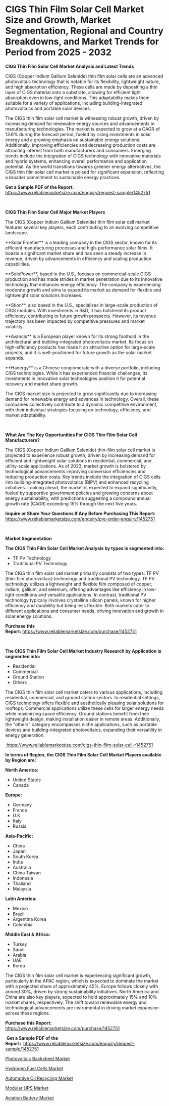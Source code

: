 <p><h1>CIGS Thin Film Solar Cell Market Size and Growth, Market Segmentation, Regional and Country Breakdowns, and Market Trends for Period from 2025 -  2032</h1></p><p><strong>CIGS Thin Film Solar Cell Market Analysis and Latest Trends</strong></p>
<p><p>CIGS (Copper Indium Gallium Selenide) thin film solar cells are an advanced photovoltaic technology that is notable for its flexibility, lightweight nature, and high absorption efficiency. These cells are made by depositing a thin layer of CIGS material onto a substrate, allowing for efficient light absorption even in low-light conditions. This adaptability makes them suitable for a variety of applications, including building-integrated photovoltaics and portable solar devices.</p><p>The CIGS thin film solar cell market is witnessing robust growth, driven by increasing demand for renewable energy sources and advancements in manufacturing technologies. The market is expected to grow at a CAGR of 13.6% during the forecast period, fueled by rising investments in solar energy and a growing emphasis on sustainable energy solutions. Additionally, improving efficiencies and decreasing production costs are attracting interest from both manufacturers and consumers. Emerging trends include the integration of CIGS technology with innovative materials and hybrid systems, enhancing overall performance and application potential. As the world transitions towards greener energy alternatives, the CIGS thin film solar cell market is poised for significant expansion, reflecting a broader commitment to sustainable energy practices.</p></p>
<p><strong>Get a Sample PDF of the Report:&nbsp;</strong> <a href="https://www.reliablemarketsize.com/enquiry/request-sample/1452751?utm_campaign=1133&utm_medium=2&utm_source=Github&utm_content=ia&utm_term=07042025&utm_id=cigs-thin-film-solar-cell">https://www.reliablemarketsize.com/enquiry/request-sample/1452751</a></p>
<p>&nbsp;</p>
<p><strong>CIGS Thin Film Solar Cell Major Market Players</strong></p>
<p><p>The CIGS (Copper Indium Gallium Selenide) thin film solar cell market features several key players, each contributing to an evolving competitive landscape. </p><p>**Solar Frontier** is a leading company in the CIGS sector, known for its efficient manufacturing processes and high-performance solar films. It boasts a significant market share and has seen a steady increase in revenue, driven by advancements in efficiency and scaling production capabilities.</p><p>**SoloPower**, based in the U.S., focuses on commercial-scale CIGS production and has made strides in market penetration due to its innovative technology that enhances energy efficiency. The company is experiencing moderate growth and aims to expand its market as demand for flexible and lightweight solar solutions increases.</p><p>**Stion**, also based in the U.S., specializes in large-scale production of CIGS modules. With investments in R&D, it has bolstered its product efficiency, contributing to future growth prospects. However, its revenue trajectory has been impacted by competitive pressures and market volatility.</p><p>**Avancis** is a European player known for its strong foothold in the architectural and building-integrated photovoltaics market. Its focus on high-efficiency products has made it an attractive option for large-scale projects, and it is well-positioned for future growth as the solar market expands.</p><p>**Hanergy** is a Chinese conglomerate with a diverse portfolio, including CIGS technologies. While it has experienced financial challenges, its investments in innovative solar technologies position it for potential recovery and market share growth.</p><p>The CIGS market size is projected to grow significantly due to increasing demand for renewable energy and advances in technology. Overall, these companies collectively contribute to a dynamic competitive environment, with their individual strategies focusing on technology, efficiency, and market adaptability.</p></p>
<p>&nbsp;</p>
<p><strong>What Are The Key Opportunities For CIGS Thin Film Solar Cell Manufacturers?</strong></p>
<p><p>The CIGS (Copper Indium Gallium Selenide) thin-film solar cell market is projected to experience robust growth, driven by increasing demand for efficient and lightweight solar solutions in residential, commercial, and utility-scale applications. As of 2023, market growth is bolstered by technological advancements improving conversion efficiencies and reducing production costs. Key trends include the integration of CIGS cells into building-integrated photovoltaics (BIPV) and enhanced recycling initiatives. Looking ahead, the market is expected to expand significantly, fueled by supportive government policies and growing concerns about energy sustainability, with predictions suggesting a compound annual growth rate (CAGR) exceeding 15% through the next five years.</p></p>
<p><strong>Inquire or Share Your Questions If Any Before Purchasing This Report:</strong> <a href="https://www.reliablemarketsize.com/enquiry/pre-order-enquiry/1452751?utm_campaign=1133&utm_medium=2&utm_source=Github&utm_content=ia&utm_term=07042025&utm_id=cigs-thin-film-solar-cell">https://www.reliablemarketsize.com/enquiry/pre-order-enquiry/1452751</a></p>
<p>&nbsp;</p>
<p><strong>Market Segmentation</strong></p>
<p><strong>The CIGS Thin Film Solar Cell Market Analysis by types is segmented into:</strong></p>
<p><ul><li>TF PV Technology</li><li>Traditional PV Technology</li></ul></p>
<p><p>The CIGS thin film solar cell market primarily consists of two types: TF PV (thin-film photovoltaic) technology and traditional PV technology. TF PV technology utilizes a lightweight and flexible film composed of copper, indium, gallium, and selenium, offering advantages like efficiency in low-light conditions and versatile applications. In contrast, traditional PV technology typically involves crystalline silicon panels, known for higher efficiency and durability but being less flexible. Both markets cater to different applications and consumer needs, driving innovation and growth in solar energy solutions.</p></p>
<p><strong>Purchase this Report:&nbsp;</strong><a href="https://www.reliablemarketsize.com/purchase/1452751?utm_campaign=1133&utm_medium=2&utm_source=Github&utm_content=ia&utm_term=07042025&utm_id=cigs-thin-film-solar-cell">https://www.reliablemarketsize.com/purchase/1452751</a></p>
<p>&nbsp;</p>
<p><strong>The CIGS Thin Film Solar Cell Market Industry Research by Application is segmented into:</strong></p>
<p><ul><li>Residential</li><li>Commercial</li><li>Ground Station</li><li>Others</li></ul></p>
<p><p>The CIGS thin film solar cell market caters to various applications, including residential, commercial, and ground station sectors. In residential settings, CIGS technology offers flexible and aesthetically pleasing solar solutions for rooftops. Commercial applications utilize these cells for larger energy needs while maximizing space efficiency. Ground stations benefit from their lightweight design, making installation easier in remote areas. Additionally, the "others" category encompasses niche applications, such as portable devices and building-integrated photovoltaics, expanding their versatility in energy generation.</p></p>
<p><a href="https://www.reliablemarketsize.com/cigs-thin-film-solar-cell-r1452751?utm_campaign=1133&utm_medium=2&utm_source=Github&utm_content=ia&utm_term=07042025&utm_id=cigs-thin-film-solar-cell">&nbsp;https://www.reliablemarketsize.com/cigs-thin-film-solar-cell-r1452751</a></p>
<p><strong>In terms of Region, the CIGS Thin Film Solar Cell Market Players available by Region are:</strong></p>
<p>
    <p> <strong> North America: </strong>
        <ul>
            <li>United States</li>
            <li>Canada</li>
        </ul>
        </p> 
    <p> <strong> Europe: </strong>
        <ul>
            <li>Germany</li>
            <li>France</li>
            <li>U.K.</li>
            <li>Italy</li>
            <li>Russia</li>
        </ul>
        </p> 
    <p> <strong> Asia-Pacific: </strong>
        <ul>
            <li>China</li>
            <li>Japan</li>
            <li>South Korea</li>
            <li>India</li>
            <li>Australia</li>
            <li>China Taiwan</li>
            <li>Indonesia</li>
            <li>Thailand</li>
            <li>Malaysia</li>
        </ul>
        </p> 
    <p> <strong> Latin America: </strong>
        <ul>
            <li>Mexico</li>
            <li>Brazil</li>
            <li>Argentina Korea</li>
            <li>Colombia</li>
        </ul>
        </p> 
    <p> <strong> Middle East & Africa: </strong>
        <ul>
            <li>Turkey</li>
            <li>Saudi</li>
            <li>Arabia</li>
            <li>UAE</li>
            <li>Korea</li>
        </ul>
    </p>
    </p>
<p><p>The CIGS thin film solar cell market is experiencing significant growth, particularly in the APAC region, which is expected to dominate the market with a projected share of approximately 45%. Europe follows closely with around 30%, driven by strong sustainability initiatives. North America and China are also key players, expected to hold approximately 15% and 10% market shares, respectively. The shift toward renewable energy and technological advancements are instrumental in driving market expansion across these regions.</p></p>
<p><strong>Purchase this Report: </strong><a href="https://www.reliablemarketsize.com/purchase/1452751?utm_campaign=1133&utm_medium=2&utm_source=Github&utm_content=ia&utm_term=07042025&utm_id=cigs-thin-film-solar-cell">https://www.reliablemarketsize.com/purchase/1452751</a></p>
<p>&nbsp;<strong>Get a Sample PDF of the Report:&nbsp;&nbsp;</strong><a href="https://www.reliablemarketsize.com/enquiry/request-sample/1452751?utm_campaign=1133&utm_medium=2&utm_source=Github&utm_content=ia&utm_term=07042025&utm_id=cigs-thin-film-solar-cell">https://www.reliablemarketsize.com/enquiry/request-sample/1452751</a></p>
<p><strong></strong></p>
<p><p><a href="https://github.com/yardemuongz5/Market-Research-Report-List-1/blob/main/photovoltaic-backsheet-market.md?utm_campaign=1133&utm_medium=2&utm_source=Github&utm_content=ia&utm_term=07042025&utm_id=cigs-thin-film-solar-cell">Photovoltaic Backsheet Market</a></p><p><a href="https://github.com/ftnlewins/Market-Research-Report-List-1/blob/main/hydrogen-fuel-cells-market.md?utm_campaign=1133&utm_medium=2&utm_source=Github&utm_content=ia&utm_term=07042025&utm_id=cigs-thin-film-solar-cell">Hydrogen Fuel Cells Market</a></p><p><a href="https://github.com/idranalexie/Market-Research-Report-List-1/blob/main/automotive-oil-recycling-market.md?utm_campaign=1133&utm_medium=2&utm_source=Github&utm_content=ia&utm_term=07042025&utm_id=cigs-thin-film-solar-cell">Automotive Oil Recycling Market</a></p><p><a href="https://github.com/rempemelon5k/Market-Research-Report-List-1/blob/main/modular-ups-market.md?utm_campaign=1133&utm_medium=2&utm_source=Github&utm_content=ia&utm_term=07042025&utm_id=cigs-thin-film-solar-cell">Modular UPS Market</a></p><p><a href="https://github.com/balbajagatr1/Market-Research-Report-List-1/blob/main/aviation-battery-market.md?utm_campaign=1133&utm_medium=2&utm_source=Github&utm_content=ia&utm_term=07042025&utm_id=cigs-thin-film-solar-cell">Aviation Battery Market</a></p></p>